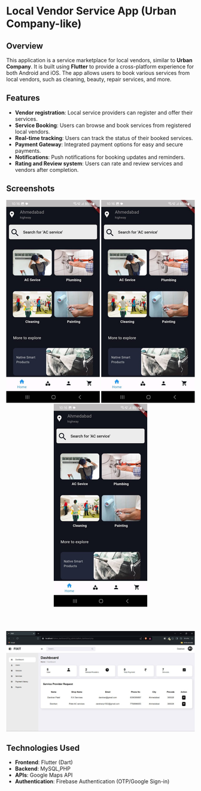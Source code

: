 # Local Vendor Service App (Urban Company-like)

## Overview
This application is a service marketplace for local vendors, similar to **Urban Company**. It is built using **Flutter** to provide a cross-platform experience for both Android and iOS. The app allows users to book various services from local vendors, such as cleaning, beauty, repair services, and more.

## Features
- **Vendor registration**: Local service providers can register and offer their services.
- **Service Booking**: Users can browse and book services from registered local vendors.
- **Real-time tracking**: Users can track the status of their booked services.
- **Payment Gateway**: Integrated payment options for easy and secure payments.
- **Notifications**: Push notifications for booking updates and reminders.
- **Rating and Review system**: Users can rate and review services and vendors after completion.

## Screenshots
<p align="center">
  <img src="Fixit.png" alt="Home Screen" width="250"/>
  <img src="Fixit.png" alt="Service Booking" width="250"/>
  <img src="Fixit.png" alt="Service Booking" width="250"/>
</p><br><br>
<p align="center">
  <img src="admin.png" alt="Home Screen"/>
</p>


## Technologies Used
- **Frontend**: Flutter (Dart)
- **Backend**: MySQL,PHP
- **APIs**: Google Maps API
- **Authentication**: Firebase Authentication (OTP/Google Sign-in)

